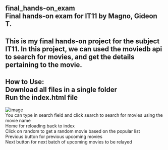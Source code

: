 final_hands-on_exam  
Final hands-on exam for IT11 by Magno, Gideon T.  
-------------------------------------------------------------------------------------------------------------
This is my final hands-on project for the subject IT11. In this project, we can used the moviedb api to search for movies, and get the details pertaining to the movie.  
------------------------------------------------------------------------------------------------------------- 
How to Use:  
Download all files in a single folder  
Run the index.html file  
-------------------------------------------------------------------------------------------------------------
  
![image](https://github.com/kiel019/IT11-Final-Drill/assets/132660338/1f7f0460-c06b-45ad-a82a-9007fa1c3ec8)  
You can type in search field and click search to search for movies using the movie name  
Home for reloading back to index  
Click on random to get a random movie based on the popular list  
Previous button for previous upcoming movies  
Next button for next batch of upcoming movies to be relayed  
